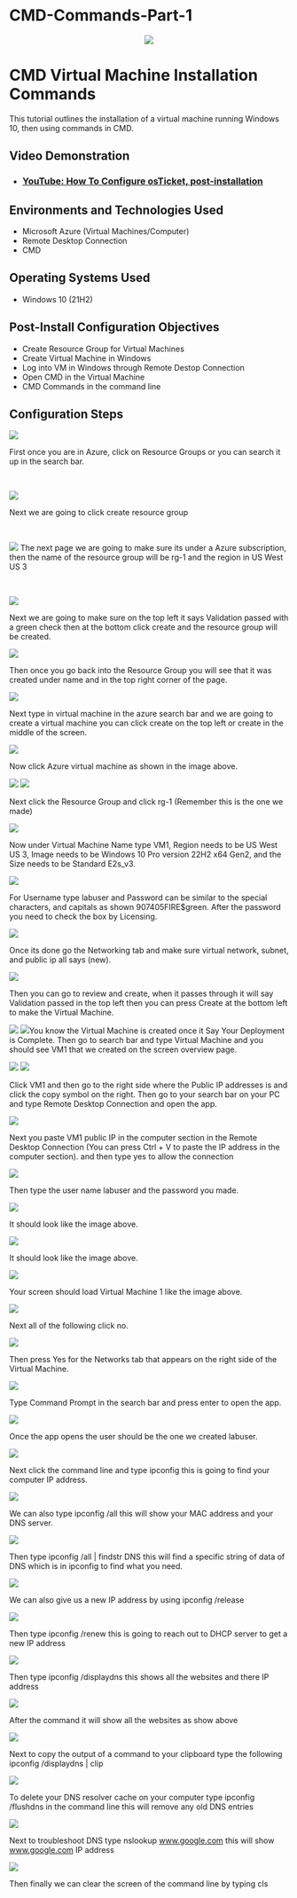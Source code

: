 # CMD-Commands-Part-1
<p align="center">
<img src="https://www.wallpaperflare.com/static/79/573/83/code-minimalism-microsoft-windows-command-lines-wallpaper.jpg"/>
</p>

<h1>CMD Virtual Machine Installation Commands</h1>
This tutorial outlines the installation of a virtual machine running Windows 10, then using commands in CMD.<br />


<h2>Video Demonstration</h2>

- ### [YouTube: How To Configure osTicket, post-installation](https://www.youtube.com)

<h2>Environments and Technologies Used</h2>

- Microsoft Azure (Virtual Machines/Computer)
- Remote Desktop Connection
- CMD

<h2>Operating Systems Used </h2>

- Windows 10</b> (21H2)

<h2>Post-Install Configuration Objectives</h2>

- Create Resource Group for Virtual Machines
- Create Virtual Machine in Windows
- Log into VM in Windows through Remote Destop Connection  
- Open CMD in the Virtual Machine
- CMD Commands in the command line

<h2>Configuration Steps</h2>

<p>
<img src="https://github.com/Jacobvillagomez1/CMD-Commands-Part-1/assets/143027686/4d0bee33-04ea-48bf-8d2e-6f764ce8523c"/>
</p>
<p>
First once you are in Azure, click on Resource Groups or you can search it up in the search bar.
</p>
<br />

<p>
<img src="https://github.com/Jacobvillagomez1/CMD-Commands-Part-1/assets/143027686/0d1e8141-d7fc-4c1b-84c9-76fed61ed0ce"/>
</p>
<p>
Next we are going to click create resource group
</p>
<br />

<p>
<img src="https://github.com/Jacobvillagomez1/CMD-Commands-Part-1/assets/143027686/388e21ce-cad0-46b8-8bc6-ada943731b97"
<p>
The next page we are going to make sure its under a Azure subscription, then the name of the resource group will be rg-1 and the region in US West US 3
</p>
<br />
<p>
<img src="https://github.com/Jacobvillagomez1/CMD-Commands-Part-1/assets/143027686/54a499f6-cce7-4cf2-91e6-c7a2d047c518"
<p>
  
Next we are going to make sure on the top left it says Validation passed with a green check then at the bottom click create and the resource group will be created.
</p>
<p>
<img src="https://github.com/Jacobvillagomez1/CMD-Commands-Part-1/assets/143027686/a352f1a3-81bc-4088-a7f8-140ce798c67b"
<p>
  
Then once you go back into the Resource Group you will see that it was created under name and in the top right corner of the page.
</p>
<p>
<img src="https://github.com/Jacobvillagomez1/CMD-Commands-Part-1/assets/143027686/d503d5d1-0b3c-44a9-94e6-7046d9d764ab"
<p>
  
Next type in virtual machine in the azure search bar and we are going to create a virtual machine you can click create on the top left or create in the middle of the screen.
<p>
<img src="https://github.com/Jacobvillagomez1/CMD-Commands-Part-1/assets/143027686/68f68298-de96-49b3-8f37-1a450bad0a2f"
<p>
  
Now click Azure virtual machine as shown in the image above.
<p>
<img src="https://github.com/Jacobvillagomez1/CMD-Commands-Part-1/assets/143027686/68dab5ec-5351-44fb-9d44-6dbd3d873575"
<p>
<img src="https://github.com/Jacobvillagomez1/CMD-Commands-Part-1/assets/143027686/ee5d94f2-282d-4055-aaa2-6d3e13a268d3"  
<p>
  
Next click the Resource Group and click rg-1 (Remember this is the one we made)
<p>
<img src="https://github.com/Jacobvillagomez1/CMD-Commands-Part-1/assets/143027686/9a403d30-287d-4c32-a7c4-c21071fabe49"
<p>
  
Now under Virtual Machine Name type VM1, Region needs to be US West US 3, Image needs to be Windows 10 Pro version 22H2 x64 Gen2, and the Size needs to be Standard E2s_v3.
<p>
<img src="https://github.com/Jacobvillagomez1/CMD-Commands-Part-1/assets/143027686/efb0d977-7b44-49ba-9ded-24fee80137e5"
<p>
  
For Username type labuser and Password can be similar to the special characters, and capitals as shown 907405FIRE$green. After the password you need to check the box by Licensing. 
<p>
<img src="https://github.com/Jacobvillagomez1/CMD-Commands-Part-1/assets/143027686/d69be498-b1a9-45e5-9459-17cb185782a8"
<p>
  
Once its done go the Networking tab and make sure virtual network, subnet, and public ip all says (new). 
<p>
<img src="https://github.com/Jacobvillagomez1/CMD-Commands-Part-1/assets/143027686/80aef843-8a92-49ce-a305-3c9fc5968012"
<p>
  
Then you can go to review and create, when it passes through it will say Validation passed in the top left then you can press Create at the bottom left to make the Virtual Machine. 
<p>
<img src="https://github.com/Jacobvillagomez1/CMD-Commands-Part-1/assets/143027686/a3d69c50-6f22-4d4a-a5ad-576f72e784ce"
<p>
<img src="https://github.com/Jacobvillagomez1/CMD-Commands-Part-1/assets/143027686/6bac7907-dc24-49d0-8c6a-0324b767db92" 
  
You know the Virtual Machine is created once it Say Your Deployment is Complete. Then go to search bar and type Virtual Machine and you should see VM1 that we created on the screen overview page.
<p>
<img src="https://github.com/Jacobvillagomez1/CMD-Commands-Part-1/assets/143027686/dc481d82-fa7c-4464-8b4e-b48d3c5a8049"
<p>
<img src="https://github.com/Jacobvillagomez1/CMD-Commands-Part-1/assets/143027686/f399d089-8d94-45c7-ab6e-76b01e3ee893"
<p>
  
Click VM1 and then go to the right side where the Public IP addresses is and click the copy symbol on the right. Then go to your search bar on your PC and type Remote Desktop Connection and open the app. 
<p>
<img src="https://github.com/Jacobvillagomez1/CMD-Commands-Part-1/assets/143027686/5cdbf126-fad9-474d-badb-99e0266fc377"
<p>
  
Next you paste VM1 public IP in the computer section in the Remote Desktop Connection (You can press Ctrl + V to paste the IP address in the computer section). and then type yes to allow the connection
<p>
<img src="https://github.com/Jacobvillagomez1/CMD-Commands-Part-1/assets/143027686/8f3eec77-7fe3-49c2-b203-b127da649297"
<p>
  
Then type the user name labuser and the password you made.  
<p>
<img src="https://github.com/Jacobvillagomez1/CMD-Commands-Part-1/assets/143027686/32c98164-ecf5-4f43-9e14-df23d7475ab7"
<p>
  
It should look like the image above.
<p>
<img src="https://github.com/Jacobvillagomez1/CMD-Commands-Part-1/assets/143027686/71d2c7e6-b51c-4f3d-be91-0c1f0e601fa0"
<p>
  
It should look like the image above.
  
<p>
<img src="https://github.com/Jacobvillagomez1/CMD-Commands-Part-1/assets/143027686/62cb58ea-78c3-4068-873b-d662740921d6"
<p>
  
Your screen should load Virtual Machine 1 like the image above.
<p>
<img src="https://github.com/Jacobvillagomez1/CMD-Commands-Part-1/assets/143027686/96a12cbb-e2ce-4ed7-b905-f8cd8b3c8019"
<p>
  
Next all of the following click no.
<p>
<img src="https://github.com/Jacobvillagomez1/CMD-Commands-Part-1/assets/143027686/313f8b4a-b094-48bd-be8a-e5b272bdcc30"
<p>
  
Then press Yes for the Networks tab that appears on the right side of the Virtual Machine.
<p>
<img src="https://github.com/Jacobvillagomez1/CMD-Commands-Part-1/assets/143027686/f5a463bc-fc88-4c9b-9bed-06c5b9511290"
<p>
  
Type Command Prompt in the search bar and press enter to open the app.
<p>
<img src="https://github.com/Jacobvillagomez1/CMD-Commands-Part-1/assets/143027686/bc5af93b-9469-4f40-9f65-4a5996fd4f10"
<p>
  
Once the app opens the user should be the one we created labuser.
<p>
<img src="https://github.com/Jacobvillagomez1/CMD-Commands-Part-1/assets/143027686/ad0f6aca-b14a-4af4-9ed3-13bc27f7e0a9"
<p>
  
Next click the command line and type ipconfig this is going to find your computer IP address.
<p>
<img src="https://github.com/Jacobvillagomez1/CMD-Commands-Part-1/assets/143027686/2cfe3a59-0f31-4fb6-ada5-a33e3f06ad8f"
<p>
  
We can also type ipconfig /all this will show your MAC address and your DNS server.
<p>
<img src="https://github.com/Jacobvillagomez1/CMD-Commands-Part-1/assets/143027686/69ef9285-f631-46ab-aca0-6f034b47dda7"
<p>
  
Then type ipconfig /all | findstr DNS this will find a specific string of data of DNS which is in ipconfig to find what you need.
<p>
<img src="https://github.com/Jacobvillagomez1/CMD-Commands-Part-1/assets/143027686/ab579151-3e70-42db-885e-95d634e139b0"
<p>
  
We can also give us a new IP address by using ipconfig /release
<p>
<img src="https://github.com/Jacobvillagomez1/CMD-Commands-Part-1/assets/143027686/a60290d9-d67a-4aac-9b96-b92413e391a6"
<p>
  
Then type ipconfig /renew this is going to reach out to DHCP server to get a new IP address
<p>
<img src="https://github.com/Jacobvillagomez1/CMD-Commands-Part-1/assets/143027686/661aacf2-0f53-4a9b-b5f5-773c9a21274a"
<p>
  
Then type ipconfig /displaydns this shows all the websites and there IP address
<p>
<img src="https://github.com/Jacobvillagomez1/CMD-Commands-Part-1/assets/143027686/d56a509f-2520-4ca7-961e-87339f9d8c6b"
<p>
  
After the command it will show all the websites as show above 
<p>
<img src="https://github.com/Jacobvillagomez1/CMD-Commands-Part-1/assets/143027686/add6c722-ed40-46fd-b1f1-87febc533f6e"
<p>
  
Next to copy the output of a command to your clipboard type the following ipconfig /displaydns | clip
<p>
<img src="https://github.com/Jacobvillagomez1/CMD-Commands-Part-1/assets/143027686/ea212d56-6b53-4511-a0cc-0337031323d4"
<p>
  
To delete your DNS resolver cache on your computer type ipconfig /flushdns in the command line this will remove any old DNS entries
<p>
<img src="https://github.com/Jacobvillagomez1/CMD-Commands-Part-1/assets/143027686/20654b02-5bfd-41e5-b8a4-7188fbdb491a"
<p>
  
Next to troubleshoot DNS type nslookup www.google.com this will show www.google.com IP address
<p>
<img src="https://github.com/Jacobvillagomez1/CMD-Commands-Part-1/assets/143027686/fc2d5705-6f49-41da-bd1e-5bc612464e73"
<p>
  
Then finally we can clear the screen of the command line by typing cls
